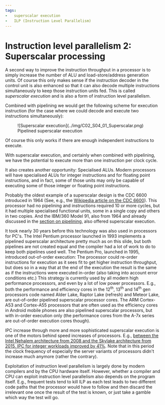 ```yaml
---
tags:
-   superscalar execution
-   ILP (Instruction Level Parallelism)
---
```


# Instruction level parallelism 2: Superscalar processing

A second way to improve the instruction throughput in a processor is to simply
increase the number of ALU and load-store/address generation units.
Of course this only makes sense if the instruction decoder in the control unit
is also enhanced so that it can also decode multiple instructions simultaneously
to keep those instruction units fed. This is called *superscalar execution* 
and is also a form of instruction level parallelism.

Combined with pipelining we would get the following scheme for execution instruction
(for the case where we could decode and execute two instructions simultaneously):

<figure markdown>
  ![Superscalar execution](../img/C02_S04_01_Superscalar.png)
  <caption>Pipelined superscalar execution</caption>
</figure>

Of course this only works if there are enough independent instructions to execute.

With superscalar execution, and certainly when combined with pipelining, we have the
potential to execute more than one instruction per clock cycle. 

It also creates another opportunity: Specialised ALUs. Modern processors will have specialised
ALUs for integer instructions and for floating point instructions, and in fact, some of those
units may only be capable of executing some of those integer or floating point instructions.

Probably the oldest example of a superscalar design is the CDC 6600 introduced in 
1964 (See, e.g., the [Wikipedia article on the CDC 6600](https://en.wikipedia.org/wiki/CDC_6600)).
This processor had no pipelining and instructions required 10 or more cycles, but it had
multiple specialised functional units, some in a single copy and others in two copies.
And the IBM/360 Model 91, also from 1964 and already discussed in the
[section on pipelining](C02_S03_ILP_I_Pipelining.md), also offered superscalar execution.

It took nearly 30 years before this technology was also used in processors for PC's. 
The Intel Pentium processor launched in 1993 implements a pipelined superscalar architecture
pretty much as on this slide, but both pipelines are not created equal and the compiler
had a lot of work to do to keep both pipelines used well.
The Pentium Pro, launched in 1995, introduced out-of-order execution: The processor could
re-order instructions for execution as it sees fit to get higher instruction throughput,
but does so in a way that at the end of the execution the result is the same as if the
instructions were executed in-order (also taking into account error conditions etc.)
This strategy is currently used by all modern high performance processors, and even by a
lot of low power processors. E.g., both the performance and efficiency cores in the 
12<sup>th</sup>, 13<sup>th</sup> and 14<sup>th</sup> gen processors 
code named Alder Lake, Raptor Lake (refresh) and Meteor Lake,
are out-of-order pipelined superscalar processor cores. The ARM Cortex-A53 and Cortex-A55 processors
that are often used as the efficiency cores in Android mobile phones are also pipelined
superscalar processors, but with in-order execution only (the performance cores
from the A-7x series are out-of-order execution cores though).

IPC increase through more and more sophisticated superscalar execution
is one of the motors behind speed increases of processors. 
E.g., [between the Intel Nehalem architecture from 2008 and the Skylake architecture from 2015,
IPC for integer workloads improved by 41%](https://www.nextplatform.com/2019/04/15/the-long-view-on-the-intel-xeon-architecture/).
Note that in this period the clock frequency of especially the server variants of processors
didn't increase much anymore (rather the contrary).

Exploitation of instruction level parallelism is largely done by modern compilers and by
the CPU hardware itself. However, whether a compiler and CPU can exploit instruction level
parallelism also depends on the program itself. E.g., frequent tests tend to kill ILP as each
test leads to two different code paths that the processor would have to follow and then discard
the irrelevant one once the result of the test is known, or just take a gamble which way the test
will go.
